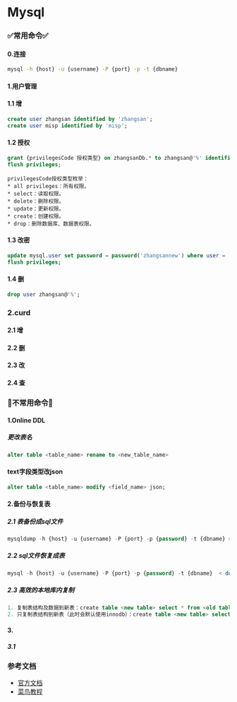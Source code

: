 # Mysql
### ✅常用命令✅
#### 0.连接
```bash
mysql -h {host} -u {username} -P {port} -p -t {dbname}
```
#### 1.用户管理
#### 1.1 增
```sql
create user zhangsan identified by 'zhangsan';
create user misp identified by 'misp';
```
#### 1.2 授权
```sql
grant {privilegesCode 授权类型} on zhangsanDb.* to zhangsan@'%' identified by 'zhangsan'; flush privileges;
flush privileges;
```
```
privilegesCode授权类型枚举：
* all privileges：所有权限。
* select：读取权限。
* delete：删除权限。
* update：更新权限。
* create：创建权限。
* drop：删除数据库、数据表权限。
```
#### 1.3 改密
```sql
update mysql.user set password = password('zhangsannew') where user = 'zhangsan' and host = '%'; 
flush privileges;
```
#### 1.4 删
```sql
drop user zhangsan@'%';
```

### 2.curd
#### 2.1 增
#### 2.2 删
#### 2.3 改
#### 2.4 查


### 🔶不常用命令🔶
#### 1.Online DDL
##### 更改表名
```sql
alter table <table_name> rename to <new_table_name>
```
#### text字段类型改json
```sql
alter table <table_name> modify <field_name> json;
```
#### 2.备份与恢复表
##### 2.1 表备份成sql文件
```sql
mysqldump -h {host} -u {username} -P {port} -p {password} -t {dbname} > dump.sql
```
##### 2.2 sql文件恢复成表
```sql
mysql -h {host} -u {username} -P {port} -p {password} -t {dbname}  < dump.sql
```
##### 2.3 高效的本地库内复制
```sql
1. 复制表结构及数据到新表：create table <new table> select * from <old table>
2. 只复制表结构到新表（此时会默认使用innodb）：create table <new table> select * from <old table> where 1 = 2 
```
#### 3.
##### 3.1


### 参考文档
* [官方文档](https://mongoing.com/docs/index.html)
* [菜鸟教程](https://www.runoob.com/mongodb/mongodb-tutorial.html)


